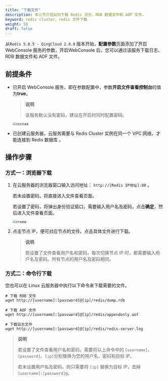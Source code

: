 ```yaml
---
title: "下载文件"
description: 本小节介绍如何下载 Redis 日志、RDB 数据文件和 AOF 文件。
keyword: redis cluster，redis 文件下载
weight: 50
draft: false
---
```


从`Redis 5.0.5 - QingCloud 2.0.0` 版本开始，**配置参数**页面添加了开启 WebConsole 服务的参数，开启WebConsole 后，您可以通过该服务下载日志、RDB 数据文件和 AOF 文件。

## 前提条件

- 已开启 WebConsole 服务，即在参数配置中，参数**开启文件查看控制台**的值为**true**。

  > **说明**
  >
  > 该服务默认没有密码，建议在开启时同时配置密码。

  <img src="../../_images/enable_webconsole.png" alt="开启文件查看" style="zoom:50%;" />

- 已创建云服务器，云服务需要与 Redis Cluster 实例在同一个 VPC 网络，才能连接到 Redis 数据库 。

## 操作步骤

### 方式一：浏览器下载

1. 在云服务器的浏览器窗口输入访问地址： `http://[Redis IP地址]:80` 。

   若未设置密码，将直接进入文件查看页面。

   若设置了密码，将弹出身份验证窗口，需要输入用户名及密码，点击**确定**，然后进入文件查看页面。

   <img src="../../_images/downfiles.png" alt="文件查看器" style="zoom:50%;" />

2. 点击节点 IP，便可对应节点的文件。点击具体文件进行下载。

   > **说明**
   >
   > 若设置了文件查看用户名和密码，每次切换节点 IP 时，都需要输入用户名及密码。所有节点的用户名及密码相同。



### 方式二：命令行下载

您也可以在 Linux 云服务器中执行以下命令来下载需要的文件。

```shell
# 下载 RDB 文件
wget http://[username]:[password]@[ip]/redis/dump.rdb

# 下载 AOF 文件
wget http://[username]:[password]@[ip]/redis/appendonly.aof

# 下载日志文件
wget http://[username]:[password]@[ip]/redis/redis-server.log

```

> **说明**
>
> 若设置了文件查看用户名和密码，需要将以上命令中的 `[username]`、`[password]`、`[ip]`分别替换为您的用户名、密码和目标 IP。
>
> 若未设置用户名及密码，则只需要将 `[ip]` 替换为目标 IP，去掉`[username]:[password]@`。

